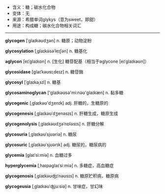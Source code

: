 - <span class="definition">含义：糖；碳水化合物</span>
- <span class="definition">变体：无</span>
- <span class="definition">来源：希腊单词glykys（意为sweet，即甜）</span>
- <span class="definition">用途：构成糖；碳水化合物相关词汇</span>

---

<span class="vocabulary">**glycogen**</span> [ˈɡlaɪkəʊdʒən] n. 糖原；动物淀粉 

<span class="vocabulary">**glycosylation**</span> [ˌɡlaɪkəsəˈleɪʃən] n. 糖基化

<span class="vocabulary">**aglycon**</span> [eɪˈɡlaɪkɒn] n. [生化] 糖苷配基（相当于aglycone [eɪˈɡlaɪkəʊn]）

<span class="vocabulary">**glycosidase**</span> [ɡlaɪˈkəʊsɪˌdeɪz] n. 糖苷酶

<span class="vocabulary">**glycosyl**</span> [ˈɡlaɪkəˌsɪl] n. 糖基

<span class="vocabulary">**glycosaminoglycan**</span> ['glaɪkəʊsə'mi:nəʊ'glaɪkæn] n. 黏多糖

<span class="vocabulary">**glycogenic**</span> [ˌɡlaɪkəʊ'dʒenɪk] adj. 肝糖的，生糖原的

<span class="vocabulary">**glycogenesis**</span> [ˌɡlaɪkəʊˈdʒenәsɪs] n. 肝糖生成，糖原生成

<span class="vocabulary">**glycogenolysis**</span> [ˌɡlaɪkəʊdʒəˈnɒlәsɪs] n. 肝糖分解

<span class="vocabulary">**glycosuria**</span> [ˌglaɪkəʊˈsjʊəriə] n. 糖尿

<span class="vocabulary">**glycosuric**</span> [ˌglaɪkəʊˈsjʊərɪk] adj. 糖尿的，糖尿病的

<span class="vocabulary">**glycemia**</span> [glaɪˈsi:miə] n. 血糖过多

<span class="vocabulary">**hyperglycemia**</span> [ˌhaɪpəɡlaɪˈsiːmiə] n. 多糖症，高血糖症

<span class="vocabulary">**glycogenosis**</span> [ˌglaɪkəʊʤɪˈnəʊsɪs] n. 糖原贮积病，糖原病

<span class="vocabulary">**glycogeusia**</span> [ˌglaɪkəʊˈʤju:siə] n. 甘味症，甘幻味

